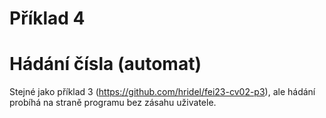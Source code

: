 # Příklad 4
# Hádání čísla (automat)

Stejné jako příklad 3 (https://github.com/hridel/fei23-cv02-p3), ale hádání probíhá na straně programu bez zásahu uživatele.
